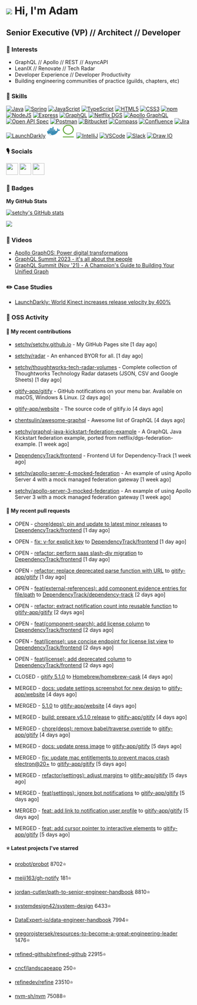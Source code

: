 ![](https://user-images.githubusercontent.com/18350557/176309783-0785949b-9127-417c-8b55-ab5a4333674e.gif) Hi, I'm Adam
============================================================================================================================

Senior Executive (VP) // Architect // Developer
-----------------------------------------------

### 🔭 Interests

- GraphQL // Apollo // REST // AsyncAPI
- LeanIX // Renovate // Tech Radar
- Developer Experience // Developer Productivity
- Building engineering communities of practice (guilds, chapters, etc)

### 💪 Skills

<p align="left">
  <a href="https://www.oracle.com/java/" target="_blank" rel="noreferrer"><img src="https://raw.githubusercontent.com/danielcranney/readme-generator/main/public/icons/skills/java-colored.svg" width="36" height="36" alt="Java" /></a>
  <a href="https://spring.io/" target="_blank" rel="noreferrer"><img src="https://cdn.worldvectorlogo.com/logos/spring-3.svg" width="36" height="36" alt="Spring" /></a> 
  <a href="https://developer.mozilla.org/en-US/docs/Web/JavaScript" target="_blank" rel="noreferrer"><img src="https://raw.githubusercontent.com/danielcranney/readme-generator/main/public/icons/skills/javascript-colored.svg" width="36" height="36" alt="JavaScript" /></a>
  <a href="https://www.typescriptlang.org/" target="_blank" rel="noreferrer"><img src="https://raw.githubusercontent.com/danielcranney/readme-generator/main/public/icons/skills/typescript-colored.svg" width="36" height="36" alt="TypeScript" /></a>
  <a href="https://developer.mozilla.org/en-US/docs/Glossary/HTML5" target="_blank" rel="noreferrer"><img src="https://raw.githubusercontent.com/danielcranney/readme-generator/main/public/icons/skills/html5-colored.svg" width="36" height="36" alt="HTML5" /></a>
  <a href="https://www.w3.org/TR/CSS/#css" target="_blank" rel="noreferrer"><img src="https://raw.githubusercontent.com/danielcranney/readme-generator/main/public/icons/skills/css3-colored.svg" width="36" height="36" alt="CSS3" /></a>
  <a href="https://www.npmjs.com//" target="_blank" rel="noreferrer"><img src="https://cdn.worldvectorlogo.com/logos/npm-square-red-1.svg" width="36" height="36" alt="npm" /></a>
  <a href="https://nodejs.org/en/" target="_blank" rel="noreferrer"><img src="https://raw.githubusercontent.com/danielcranney/readme-generator/main/public/icons/skills/nodejs-colored.svg" width="36" height="36" alt="NodeJS" /></a>
  <a href="https://expressjs.com/" target="_blank" rel="noreferrer"><img src="https://raw.githubusercontent.com/danielcranney/readme-generator/main/public/icons/skills/express-colored.svg" width="36" height="36" alt="Express" /></a>
  <a href="https://graphql.org/" target="_blank" rel="noreferrer"><img src="https://raw.githubusercontent.com/danielcranney/readme-generator/main/public/icons/skills/graphql-colored.svg" width="36" height="36" alt="GraphQL" /></a>
  <a href="https://netflix.github.io/dgs/" target="_blank" rel="noreferrer"><img src="https://raw.githubusercontent.com/Netflix/dgs/main/docs/images/dgs-framework-brand/Icon/dgs-icon--blue.svg" width="36" height="36" alt="Netflix DGS" /></a>
  <a href="https://apollographql.com/" target="_blank" rel="noreferrer"><img src="https://cdn.worldvectorlogo.com/logos/apollo-graphql-compact.svg" width="36" height="36" alt="Apollo GraphQL" /></a>
  <a href="https://swagger.io/specification/" target="_blank" rel="noreferrer"><img src="https://cdn.worldvectorlogo.com/logos/openapi-1.svg" width="36" height="36" alt="Open API Spec" /></a>
  <a href="https://www.postman.com//" target="_blank" rel="noreferrer"><img src="https://cdn.worldvectorlogo.com/logos/postman.svg" width="36" height="36" alt="Postman" /></a>
  <a href="https://www.atlassian.com/software/bitbucket" target="_blank" rel="noreferrer"><img src="https://cdn.worldvectorlogo.com/logos/bitbucket-icon.svg" width="36" height="36" alt="Bitbucket" /></a>
  <a href="https://www.atlassian.com/software/compass" target="_blank" rel="noreferrer"><img src="https://cdn.worldvectorlogo.com/logos/atlassian-compass-1.svg" width="36" height="36" alt="Compass" /></a>
  <a href="https://www.atlassian.com/software/confluence" target="_blank" rel="noreferrer"><img src="https://cdn.worldvectorlogo.com/logos/confluence-1.svg" width="36" height="36" alt="Confluence" /></a>
  <a href="https://www.atlassian.com/software/jira" target="_blank" rel="noreferrer"><img src="https://cdn.worldvectorlogo.com/logos/jira-1.svg" width="36" height="36" alt="Jira" /></a>
  <a href="https://launchdarkly.com/" target="_blank" rel="noreferrer"><img src="https://cdn.worldvectorlogo.com/logos/launchdarkly-2.svg" width="36" height="36" alt="LaunchDarkly" /></a>
  <a href="https://docker.com/" target="_blank" rel="noreferrer"><img src="https://raw.githubusercontent.com/nx211/homer-icons/master/png/docker.png" width="36" height="36" alt="Docker" /></a>
  <a href="https://jfrog.com/artifactory/" target="_blank" rel="noreferrer"><img src="https://raw.githubusercontent.com/nx211/homer-icons/master/png/artifactory.png" width="36" height="36" alt="Artifactory" /></a>
  <a href="https://www.jetbrains.com/idea/" target="_blank" rel="noreferrer"><img src="https://cdn.worldvectorlogo.com/logos/intellij-idea-1.svg" width="36" height="36" alt="IntelliJ" /></a>
  <a href="https://code.visualstudio.com/" target="_blank" rel="noreferrer"><img src="https://cdn.worldvectorlogo.com/logos/visual-studio-code-1.svg" width="36" height="36" alt="VSCode" /></a>
  <a href="https://slack.com/" target="_blank" rel="noreferrer"><img src="https://cdn.worldvectorlogo.com/logos/slack-new-logo.svg" width="36" height="36" alt="Slack" /></a>
  <a href="https://drawio-app.com/" target="_blank" rel="noreferrer"><img src="https://cdn.worldvectorlogo.com/logos/draw-io.svg" width="36" height="36" alt="Draw IO" /></a>
</p>

                      

### 🎙️ Socials
                  
<p align="left">
  <a href="https://www.github.com/setchy" target="_blank" rel="noreferrer"><img src="https://raw.githubusercontent.com/danielcranney/readme-generator/main/public/icons/socials/github.svg" width="32" height="32" /></a>
  <a href="https://www.linkedin.com/in/adamsetch" target="_blank" rel="noreferrer"><img src="https://raw.githubusercontent.com/danielcranney/readme-generator/main/public/icons/socials/linkedin.svg" width="32" height="32" /></a>
  <a href="https://www.twitter.com/setchy87" target="_blank" rel="noreferrer"><img src="https://raw.githubusercontent.com/danielcranney/readme-generator/main/public/icons/socials/twitter.svg" width="32" height="32" /></a>
</p>

### 📛 Badges

<b>My GitHub Stats</b>

<a href="http://www.github.com/setchy"><img src="https://github-readme-stats.vercel.app/api?username=setchy&show_icons=true&hide=&count_private=true&title_color=0891b2&text_color=ffffff&icon_color=0891b2&bg_color=1c1917&hide_border=true&show_icons=true" alt="setchy's GitHub stats" /></a>

<a href="http://www.github.com/setchy"><img src="https://github-readme-streak-stats.herokuapp.com/?user=setchy&stroke=ffffff&background=1c1917&ring=0891b2&fire=0891b2&currStreakNum=ffffff&currStreakLabel=0891b2&sideNums=ffffff&sideLabels=ffffff&dates=ffffff&hide_border=true" /></a>

### 📼 Videos

- [Apollo GraphOS: Power digital transformations](https://www.apollographql.com/enterprise?wvideo=4fu2lsjssc)
- [GraphQL Summit 2023 - it's all about the people](https://www.youtube.com/watch?v=090IWEcHbJc)
- [GraphQL Summit (Nov '21) - A Champion's Guide to Building Your Unified Graph](https://www.apollographql.com/events/roundtable/graphql-summit-november-2021/a-champions-guide-to-building-your-unified-graph)

### ✏️ Case Studies

- [LaunchDarkly: World Kinect increases release velocity by 400%](https://launchdarkly.com/case-studies/world-kinect/)

### 🎯 OSS Activity
#### 🚀 My recent contributions



- [setchy/setchy.github.io](https://github.com/setchy/setchy.github.io) - My GitHub Pages site [1 day ago]

- [setchy/radar](https://github.com/setchy/radar) - An enhanced BYOR for all. [1 day ago]

- [setchy/thoughtworks-tech-radar-volumes](https://github.com/setchy/thoughtworks-tech-radar-volumes) - Complete collection of Thoughtworks Technology Radar datasets (JSON, CSV and Google Sheets) [1 day ago]

- [gitify-app/gitify](https://github.com/gitify-app/gitify) - GitHub notifications on your menu bar. Available on macOS, Windows &amp; Linux. [2 days ago]

- [gitify-app/website](https://github.com/gitify-app/website) - The source code of gitify.io [4 days ago]

- [chentsulin/awesome-graphql](https://github.com/chentsulin/awesome-graphql) - Awesome list of GraphQL [4 days ago]

- [setchy/graphql-java-kickstart-federation-example](https://github.com/setchy/graphql-java-kickstart-federation-example) - A GraphQL Java Kickstart federation example, ported from netflix/dgs-federation-example. [1 week ago]

- [DependencyTrack/frontend](https://github.com/DependencyTrack/frontend) - Frontend UI for Dependency-Track [1 week ago]

- [setchy/apollo-server-4-mocked-federation](https://github.com/setchy/apollo-server-4-mocked-federation) - An example of using Apollo Server 4 with a mock managed federation gateway [1 week ago]

- [setchy/apollo-server-3-mocked-federation](https://github.com/setchy/apollo-server-3-mocked-federation) - An example of using Apollo Server 3 with a mock managed federation gateway [1 week ago]

#### 🎉 My recent pull requests



- OPEN - [chore(deps): pin and update to latest minor releases](https://github.com/DependencyTrack/frontend/pull/798) to [DependencyTrack/frontend](https://github.com/DependencyTrack/frontend) [1 day ago]

- OPEN - [fix: v-for explicit key](https://github.com/DependencyTrack/frontend/pull/797) to [DependencyTrack/frontend](https://github.com/DependencyTrack/frontend) [1 day ago]

- OPEN - [refactor: perform saas slash-div migration](https://github.com/DependencyTrack/frontend/pull/796) to [DependencyTrack/frontend](https://github.com/DependencyTrack/frontend) [1 day ago]

- OPEN - [refactor: replace deprecated parse function with URL](https://github.com/gitify-app/gitify/pull/942) to [gitify-app/gitify](https://github.com/gitify-app/gitify) [1 day ago]

- OPEN - [feat(external-references): add component evidence entries for file/path](https://github.com/DependencyTrack/dependency-track/pull/3591) to [DependencyTrack/dependency-track](https://github.com/DependencyTrack/dependency-track) [2 days ago]

- OPEN - [refactor: extract notification count into reusable function](https://github.com/gitify-app/gitify/pull/941) to [gitify-app/gitify](https://github.com/gitify-app/gitify) [2 days ago]

- OPEN - [feat(component-search): add license column](https://github.com/DependencyTrack/frontend/pull/795) to [DependencyTrack/frontend](https://github.com/DependencyTrack/frontend) [2 days ago]

- OPEN - [feat(license): use concise endpoint for license list view](https://github.com/DependencyTrack/frontend/pull/793) to [DependencyTrack/frontend](https://github.com/DependencyTrack/frontend) [2 days ago]

- OPEN - [feat(license): add deprecated column](https://github.com/DependencyTrack/frontend/pull/792) to [DependencyTrack/frontend](https://github.com/DependencyTrack/frontend) [2 days ago]

- CLOSED - [gitify 5.1.0](https://github.com/Homebrew/homebrew-cask/pull/170113) to [Homebrew/homebrew-cask](https://github.com/Homebrew/homebrew-cask) [4 days ago]

- MERGED - [docs: update settings screenshot for new design](https://github.com/gitify-app/website/pull/83) to [gitify-app/website](https://github.com/gitify-app/website) [4 days ago]

- MERGED - [5.1.0](https://github.com/gitify-app/website/pull/82) to [gitify-app/website](https://github.com/gitify-app/website) [4 days ago]

- MERGED - [build: prepare v5.1.0 release](https://github.com/gitify-app/gitify/pull/939) to [gitify-app/gitify](https://github.com/gitify-app/gitify) [4 days ago]

- MERGED - [chore(deps): remove babel/traverse override](https://github.com/gitify-app/gitify/pull/938) to [gitify-app/gitify](https://github.com/gitify-app/gitify) [4 days ago]

- MERGED - [docs: update press image](https://github.com/gitify-app/gitify/pull/934) to [gitify-app/gitify](https://github.com/gitify-app/gitify) [5 days ago]

- MERGED - [fix: update mac entitlements to prevent macos crash electron@20&#43;](https://github.com/gitify-app/gitify/pull/933) to [gitify-app/gitify](https://github.com/gitify-app/gitify) [5 days ago]

- MERGED - [refactor(settings): adjust margins](https://github.com/gitify-app/gitify/pull/930) to [gitify-app/gitify](https://github.com/gitify-app/gitify) [5 days ago]

- MERGED - [feat(settings): ignore bot notifications](https://github.com/gitify-app/gitify/pull/929) to [gitify-app/gitify](https://github.com/gitify-app/gitify) [5 days ago]

- MERGED - [feat: add link to notification user profile](https://github.com/gitify-app/gitify/pull/928) to [gitify-app/gitify](https://github.com/gitify-app/gitify) [5 days ago]

- MERGED - [feat: add cursor pointer to interactive elements](https://github.com/gitify-app/gitify/pull/927) to [gitify-app/gitify](https://github.com/gitify-app/gitify) [5 days ago]

#### ⭐ Latest projects I've starred



- [probot/probot](https://github.com/probot/probot) 8702⭐

- [meiji163/gh-notify](https://github.com/meiji163/gh-notify) 181⭐

- [jordan-cutler/path-to-senior-engineer-handbook](https://github.com/jordan-cutler/path-to-senior-engineer-handbook) 8810⭐

- [systemdesign42/system-design](https://github.com/systemdesign42/system-design) 6433⭐

- [DataExpert-io/data-engineer-handbook](https://github.com/DataExpert-io/data-engineer-handbook) 7994⭐

- [gregorojstersek/resources-to-become-a-great-engineering-leader](https://github.com/gregorojstersek/resources-to-become-a-great-engineering-leader) 1476⭐

- [refined-github/refined-github](https://github.com/refined-github/refined-github) 22915⭐

- [cncf/landscapeapp](https://github.com/cncf/landscapeapp) 250⭐

- [refinedev/refine](https://github.com/refinedev/refine) 23510⭐

- [nvm-sh/nvm](https://github.com/nvm-sh/nvm) 75088⭐


